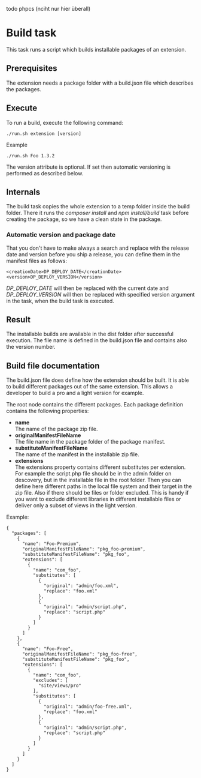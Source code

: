 todo
phpcs (nciht nur hier überall)
# Build task
This task runs a script which builds installable packages of an extension.

## Prerequisites
The extension needs a package folder with a build.json file which describes the packages.

## Execute
To run a build, execute the following command:

`./run.sh extension [version]`

Example

`./run.sh Foo 1.3.2`

The version attribute is optional. If set then automatic versioning is performed as described below.

## Internals
The build task copies the whole extension to a temp folder inside the build folder. There it runs the _composer install_ and _npm install/build_ task before creating the package, so we have a clean state in the package.

### Automatic version and package date
That you don't have to make always a search and replace with the release date and version before you ship a release, you can define them in the manifest files as follows:

```
<creationDate>DP_DEPLOY_DATE</creationDate>
<version>DP_DEPLOY_VERSION</version>
```

_DP_DEPLOY_DATE_ will then be replaced with the current date and _DP_DEPLOY_VERSION_ will then be replaced with specified version argument in the task, when the build task is executed.

## Result
The installable builds are available in the dist folder after successful execution. The file name is defined in the build.json file and contains also the version number.

## Build file documentation
The build.json file does define how the extension should be built. It is able to build different packages out of the same extension. This allows a developer to build a pro and a light version for example.

The root node contains the different packages. Each package definition contains the following properties:

- **name**  
The name of the package zip file.
- **originalManifestFileName**  
The file name in the package folder of the package manifest.
- **substituteManifestFileName**  
The name of the manifest in the installable zip file.
- **extensions**  
The extensions property contains different substitutes per extension. For example the script.php file should be in the admin folder on descovery, but in the installable file in the root folder. Then you can define here different paths in the local file system and their target in the zip file. Also if there should be files or folder excluded. This is handy if you want to exclude different libraries in different installable files or deliver only a subset of views in the light version.

Example:
```
{
  "packages": [
    {
      "name": "Foo-Premium",
      "originalManifestFileName": "pkg_foo-premium",
      "substituteManifestFileName": "pkg_foo",
      "extensions": [
        {
          "name": "com_foo",
          "substitutes": [
            {
              "original": "admin/foo.xml",
              "replace": "foo.xml"
            },
            {
              "original": "admin/script.php",
              "replace": "script.php"
            }
          ]
        }
      ]
    },
    {
      "name": "Foo-Free",
      "originalManifestFileName": "pkg_foo-free",
      "substituteManifestFileName": "pkg_foo",
      "extensions": [
        {
          "name": "com_foo",
          "excludes": [
            "site/views/pro"
          ],
          "substitutes": [
            {
              "original": "admin/foo-free.xml",
              "replace": "foo.xml"
            },
            {
              "original": "admin/script.php",
              "replace": "script.php"
            }
          ]
        }
      ]
    }
  ]
}
```
